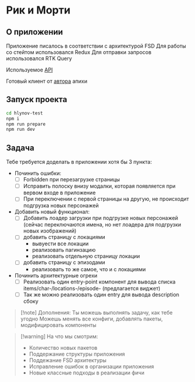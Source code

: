 # Рик и Морти

## О приложении

Приложение писалось в соответствии с архитектурой FSD
Для работы со стейтом использовался Redux
Для отправки запросов использовался RTK Query

Используемое [API](https://rickandmortyapi.com/documentation/#filter-episodes)

Готовый клиент от [автора](https://github.com/afuh/rick-and-morty-api-node) апихи

## Запуск проекта

```bash
cd hlynov-test
npm i
npm run prepare
npm run dev
```

## Задача

Тебе требуется доделать в приложении хотя бы 3 пункта:
- Починить ошибки:
  - [ ] Forbidden при перезагрузке страницы
  - [ ] Исправить полоску внизу модалки, которая появляется при вервом входе в приложение
  - [ ] При переключении с первой страницы на другую, не происходит подгрузка новых персонажей
- Добавить новый функционал:
  - [ ] Добавить лоадер загрузки при подгрузке новых персонажей (сейчас переключаются имена, но нет лоадера для подгрузки новых изображений)
  - [ ] добавить страницу с локациями
    - вывуести все локации
    - реализовать пагинзацию
    - реализовать отдельную страницу локации
  - [ ] добавить страницу с эпизодами
    - реализовать то же самое, что и с локациями
- Починить архитектурные огрехи
  - [ ] Реализовать один entry-point компонент для вывода списка items/char-/locations-/episode- (предлагается виджет)
  - [ ] Так же можно реализовать один entry для вывода description сбоку

> [!note] Дополнения:
> Ты можешь выполнять задачу, как тебе угодно
> Можешь менять все конфиги, добавлять пакеты, модифицировать компоненты

> [!warning] На что мы смотрим:
> -   Количество новых пакетов
> -   Поддержание структуры приложения
> -   Поддежание FSD архитектуры 
> -   Исправление ошибок в организации приложения
> -   Новые классные подходы в реализации фичи
